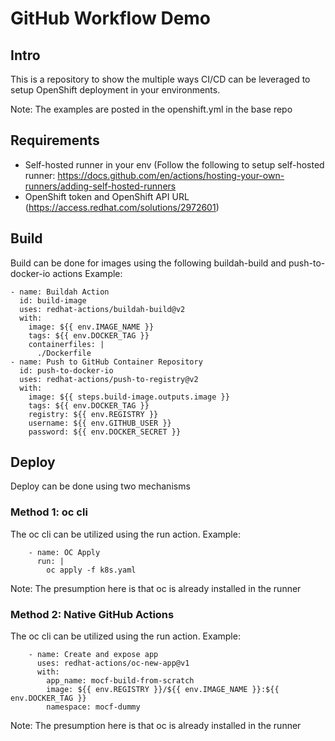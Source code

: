 # GitHub Workflow Demo

## Intro

This is a repository to show the multiple ways CI/CD can be leveraged to setup OpenShift deployment in your environments.

Note: The examples are posted in the openshift.yml in the base repo

## Requirements
* Self-hosted runner in your env (Follow the following to setup self-hosted runner: https://docs.github.com/en/actions/hosting-your-own-runners/adding-self-hosted-runners
* OpenShift token and OpenShift API URL (https://access.redhat.com/solutions/2972601)

## Build
Build can be done for images using the following buildah-build and push-to-docker-io actions
Example:
```
- name: Buildah Action
  id: build-image
  uses: redhat-actions/buildah-build@v2
  with:
    image: ${{ env.IMAGE_NAME }}
    tags: ${{ env.DOCKER_TAG }}
    containerfiles: |
      ./Dockerfile
- name: Push to GitHub Container Repository
  id: push-to-docker-io
  uses: redhat-actions/push-to-registry@v2
  with:
    image: ${{ steps.build-image.outputs.image }}
    tags: ${{ env.DOCKER_TAG }}
    registry: ${{ env.REGISTRY }} 
    username: ${{ env.GITHUB_USER }} 
    password: ${{ env.DOCKER_SECRET }} 
```

## Deploy
Deploy can be done using two mechanisms

### Method 1: oc cli
The oc cli can be utilized using the run action. 
Example:
```
    - name: OC Apply
      run: |
        oc apply -f k8s.yaml
```
Note: The presumption here is that oc is already installed in the runner

### Method 2: Native GitHub Actions
The oc cli can be utilized using the run action. 
Example:
```
    - name: Create and expose app
      uses: redhat-actions/oc-new-app@v1
      with:
        app_name: mocf-build-from-scratch
        image: ${{ env.REGISTRY }}/${{ env.IMAGE_NAME }}:${{ env.DOCKER_TAG }}
        namespace: mocf-dummy
```
Note: The presumption here is that oc is already installed in the runner


